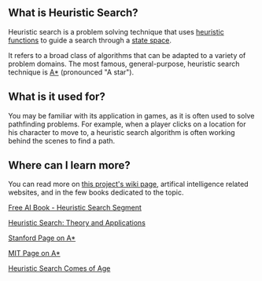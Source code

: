 ## What is Heuristic Search? ##

Heuristic search is a problem solving technique that uses [heuristic functions](https://en.wikipedia.org/wiki/Heuristic_function) to guide a search through a [state space](https://en.wikipedia.org/wiki/State_space).

It refers to a broad class of algorithms that can be adapted to a variety of problem domains. The most famous, general-purpose, heuristic search technique is [A*](https://github.com/entangledloops/heuristicSearch/wiki/A*) (pronounced "A star").

## What is it used for? ##

You may be familiar with its application in games, as it is often used to solve pathfinding problems. For example, when a player clicks on a location for his character to move to, a heuristic search algorithm is often working behind the scenes to find a path.

## Where can I learn more? ##

You can read more on [this project's wiki page](https://github.com/entangledloops/heuristicSearch/wiki), artifical intelligence related websites, and in the few books dedicated to the topic. 

[Free AI Book - Heuristic Search Segment](http://artint.info/html/ArtInt_56.html)

[Heuristic Search: Theory and Applications](http://www.amazon.com/Heuristic-Search-Applications-Stefan-Edelkamp/dp/0123725127/ref=sr_1_1?ie=UTF8&qid=1426535974&sr=8-1&keywords=heuristic+search)

[Stanford Page on A*](http://theory.stanford.edu/~amitp/GameProgramming/AStarComparison.html)

[MIT Page on A*](http://web.mit.edu/eranki/www/tutorials/search/)

[Heuristic Search Comes of Age](https://www.cs.cmu.edu/~maxim/files/searchcomesofage_aaai12_invitedpaper.pdf)
